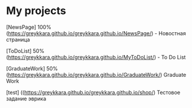 

# My projects


[NewsPage] 100% (https://greykkara.github.io/greykkara.github.io/NewsPage/) - Новостная страница


[ToDoList] 50% (https://greykkara.github.io/greykkara.github.io/MyToDoList/) - To Do List


[GraduateWork] 50% (https://greykkara.github.io/greykkara.github.io/GraduateWork/) Graduate Work



[test] ((https://greykkara.github.io/greykkara.github.io/shop/) Тестовое задание эврика



